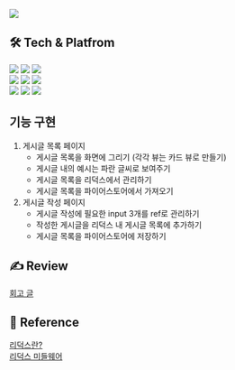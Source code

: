![](https://velog.velcdn.com/images/yunju/post/b2d4e1ab-08a5-4528-ac4b-167c5ae13c1a/image.gif)

## 🛠 Tech & Platfrom
<div>
<img src="https://img.shields.io/badge/Visual Studio Code-007ACC.svg?&style=for-the-badge&logo=Visual Studio Code&logoColor=white">
<img src="https://img.shields.io/badge/react-61DAFB?style=for-the-badge&logo=react&logoColor=black"> 
<img src="https://img.shields.io/badge/Firebase-FFCA28?style=for-the-badge&logo=Firebase&logoColor=white"> 
</div>
<div>
<img src="https://img.shields.io/badge/React Router-CA4245?style=for-the-badge&logo=React Router&logoColor=white">
<img src="https://img.shields.io/badge/styled-components-DB7093?style=for-the-badge&logo=styled-components&logoColor=white"> 
<img src="https://img.shields.io/badge/Amazon S3-569A31?style=for-the-badge&logo=Amazon S3&logoColor=white"> 	
</div>
<div>
<img src="https://img.shields.io/badge/JavaScript-F7DF1E?style=for-the-badge&logo=JavaScript&logoColor=black"> 
<img src="https://img.shields.io/badge/HTML5-E34F26?style=for-the-badge&logo=redux&logoColor=white"> 
<img src="https://img.shields.io/badge/CSS3-1572B6?style=for-the-badge&logo=redux&logoColor=white"> 
</div>

## 기능 구현
1. 게시글 목록 페이지
    - 게시글 목록을 화면에 그리기 (각각 뷰는 카드 뷰로 만들기)
    - 게시글 내의 예시는 파란 글씨로 보여주기
    - 게시글 목록을 리덕스에서 관리하기
    - 게시글 목록을 파이어스토어에서 가져오기
2. 게시글 작성 페이지
    - 게시글 작성에 필요한 input 3개를 ref로 관리하기
    - 작성한 게시글을 리덕스 내 게시글 목록에 추가하기
    - 게시글 목록을 파이어스토어에 저장하기

## ✍️ Review

[회고 글](https://velog.io/@yunju/%EC%98%81%EB%8B%A8%EC%96%B4%EC%9E%A5-%EB%A7%8C%EB%93%A4%EA%B8%B0)
    
## 📖 Reference

[리덕스란?](https://www.notion.so/Redux-Basic-cbe7b16ea3784a048d5730837520232d) <br/>
[리덕스 미들웨어](https://www.notion.so/1af87aff6c16456dabf30510966ff7f4)

